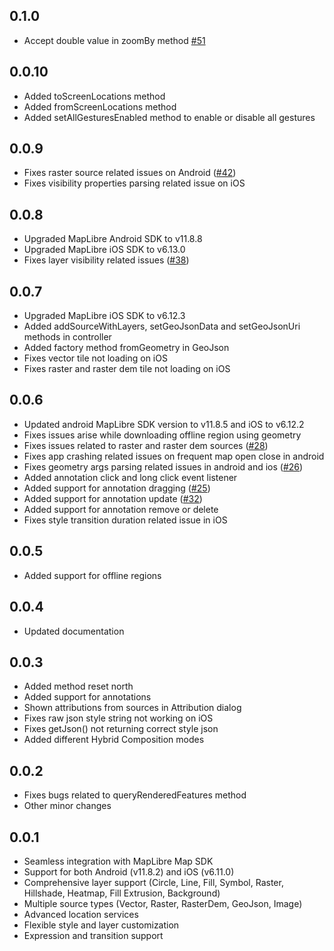 ## 0.1.0

* Accept double value in zoomBy method [#51](https://github.com/itheamc/naxalibre/issues/51)


## 0.0.10

* Added toScreenLocations method
* Added fromScreenLocations method
* Added setAllGesturesEnabled method to enable or disable all gestures

## 0.0.9

* Fixes raster source related issues on Android ([#42](https://github.com/itheamc/naxalibre/issues/42))
* Fixes visibility properties parsing related issue on iOS

## 0.0.8

* Upgraded MapLibre Android SDK to v11.8.8
* Upgraded MapLibre iOS SDK to v6.13.0
* Fixes layer visibility related issues ([#38](https://github.com/itheamc/naxalibre/issues/38))

## 0.0.7

* Upgraded MapLibre iOS SDK to v6.12.3
* Added addSourceWithLayers, setGeoJsonData and setGeoJsonUri methods in controller
* Added factory method fromGeometry in GeoJson
* Fixes vector tile not loading on iOS
* Fixes raster and raster dem tile not loading on iOS

## 0.0.6

* Updated android MapLibre SDK version to v11.8.5 and iOS to v6.12.2
* Fixes issues arise while downloading offline region using geometry
* Fixes issues related to raster and raster dem sources ([#28](https://github.com/itheamc/naxalibre/issues/28))
* Fixes app crashing related issues on frequent map open close in android
* Fixes geometry args parsing related issues in android and ios ([#26](https://github.com/itheamc/naxalibre/issues/26))
* Added annotation click and long click event listener
* Added support for annotation dragging ([#25](https://github.com/itheamc/naxalibre/issues/25))
* Added support for annotation update ([#32](https://github.com/itheamc/naxalibre/issues/32))
* Added support for annotation remove or delete
* Fixes style transition duration related issue in iOS


## 0.0.5

* Added support for offline regions

## 0.0.4

* Updated documentation

## 0.0.3

* Added method reset north
* Added support for annotations
* Shown attributions from sources in Attribution dialog
* Fixes raw json style string not working on iOS
* Fixes getJson() not returning correct style json
* Added different Hybrid Composition modes

## 0.0.2

* Fixes bugs related to queryRenderedFeatures method
* Other minor changes

## 0.0.1

* Seamless integration with MapLibre Map SDK
* Support for both Android (v11.8.2) and iOS (v6.11.0)
* Comprehensive layer support (Circle, Line, Fill, Symbol, Raster, Hillshade, Heatmap, Fill
  Extrusion, Background)
* Multiple source types (Vector, Raster, RasterDem, GeoJson, Image)
* Advanced location services
* Flexible style and layer customization
* Expression and transition support
